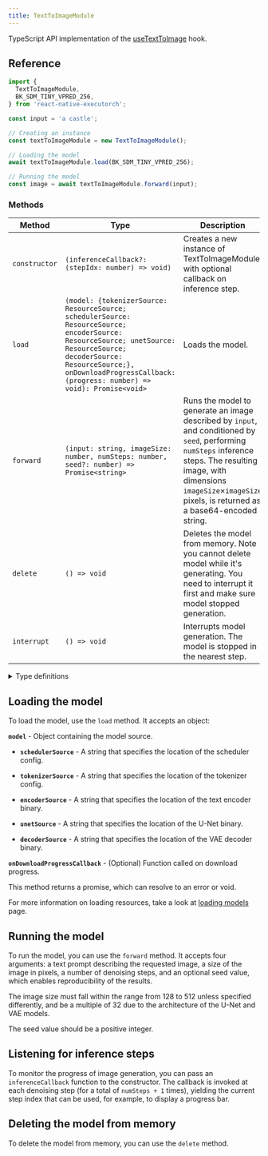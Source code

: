 ```yaml
---
title: TextToImageModule
---
```


TypeScript API implementation of the [useTextToImage](../../02-hooks/02-computer-vision/useTextToImage.md) hook.

## Reference

```typescript
import {
  TextToImageModule,
  BK_SDM_TINY_VPRED_256,
} from 'react-native-executorch';

const input = 'a castle';

// Creating an instance
const textToImageModule = new TextToImageModule();

// Loading the model
await textToImageModule.load(BK_SDM_TINY_VPRED_256);

// Running the model
const image = await textToImageModule.forward(input);
```

### Methods

| Method        | Type                                                                                                                                                                                                                                            | Description                                                                                                                                                                                                                              |
| ------------- | ----------------------------------------------------------------------------------------------------------------------------------------------------------------------------------------------------------------------------------------------- | ---------------------------------------------------------------------------------------------------------------------------------------------------------------------------------------------------------------------------------------- |
| `constructor` | `(inferenceCallback?: (stepIdx: number) => void)`                                                                                                                                                                                               | Creates a new instance of TextToImageModule with optional callback on inference step.                                                                                                                                                    |
| `load`        | `(model: {tokenizerSource: ResourceSource; schedulerSource: ResourceSource; encoderSource: ResourceSource; unetSource: ResourceSource; decoderSource: ResourceSource;}, onDownloadProgressCallback: (progress: number) => void): Promise<void>` | Loads the model.                                                                                                                                                                                                                         |
| `forward`     | `(input: string, imageSize: number, numSteps: number, seed?: number) => Promise<string>`                                                                                                                                                        | Runs the model to generate an image described by `input`, and conditioned by `seed`, performing `numSteps` inference steps. The resulting image, with dimensions `imageSize`×`imageSize` pixels, is returned as a base64-encoded string. |
| `delete`      | `() => void`                                                                                                                                                                                                                                    | Deletes the model from memory. Note you cannot delete model while it's generating. You need to interrupt it first and make sure model stopped generation.                                                                                |
| `interrupt`   | `() => void`                                                                                                                                                                                                                                    | Interrupts model generation. The model is stopped in the nearest step.                                                                                                                                                                   |

<details>
<summary>Type definitions</summary>

```typescript
type ResourceSource = string | number | object;
```

</details>

## Loading the model

To load the model, use the `load` method. It accepts an object:

**`model`** - Object containing the model source.

- **`schedulerSource`** - A string that specifies the location of the scheduler config.

- **`tokenizerSource`** - A string that specifies the location of the tokenizer config.

- **`encoderSource`** - A string that specifies the location of the text encoder binary.

- **`unetSource`** - A string that specifies the location of the U-Net binary.

- **`decoderSource`** - A string that specifies the location of the VAE decoder binary.

**`onDownloadProgressCallback`** - (Optional) Function called on download progress.

This method returns a promise, which can resolve to an error or void.

For more information on loading resources, take a look at [loading models](../../01-fundamentals/02-loading-models.md) page.

## Running the model

To run the model, you can use the `forward` method. It accepts four arguments: a text prompt describing the requested image, a size of the image in pixels, a number of denoising steps, and an optional seed value, which enables reproducibility of the results.

The image size must fall within the range from 128 to 512 unless specified differently, and be a multiple of 32 due to the architecture of the U-Net and VAE models.

The seed value should be a positive integer.

## Listening for inference steps

To monitor the progress of image generation, you can pass an `inferenceCallback` function to the constructor. The callback is invoked at each denoising step (for a total of `numSteps + 1` times), yielding the current step index that can be used, for example, to display a progress bar.

## Deleting the model from memory

To delete the model from memory, you can use the `delete` method.
